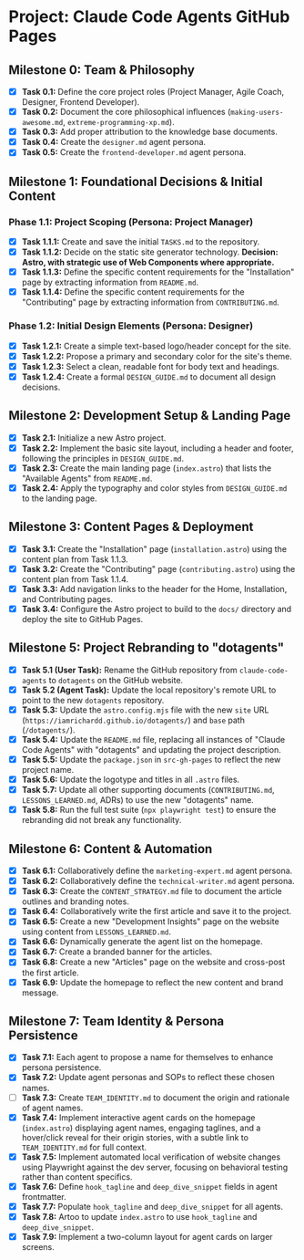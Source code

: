 # Project: Claude Code Agents GitHub Pages

## Milestone 0: Team & Philosophy
- [x] **Task 0.1:** Define the core project roles (Project Manager, Agile Coach, Designer, Frontend Developer).
- [x] **Task 0.2:** Document the core philosophical influences (`making-users-awesome.md`, `extreme-programming-xp.md`).
- [x] **Task 0.3:** Add proper attribution to the knowledge base documents.
- [x] **Task 0.4:** Create the `designer.md` agent persona.
- [x] **Task 0.5:** Create the `frontend-developer.md` agent persona.

## Milestone 1: Foundational Decisions & Initial Content

### Phase 1.1: Project Scoping (Persona: Project Manager)
- [x] **Task 1.1.1:** Create and save the initial `TASKS.md` to the repository.
- [x] **Task 1.1.2:** Decide on the static site generator technology. **Decision: Astro, with strategic use of Web Components where appropriate.**
- [x] **Task 1.1.3:** Define the specific content requirements for the "Installation" page by extracting information from `README.md`.
- [x] **Task 1.1.4:** Define the specific content requirements for the "Contributing" page by extracting information from `CONTRIBUTING.md`.

### Phase 1.2: Initial Design Elements (Persona: Designer)
- [x] **Task 1.2.1:** Create a simple text-based logo/header concept for the site.
- [x] **Task 1.2.2:** Propose a primary and secondary color for the site's theme.
- [x] **Task 1.2.3:** Select a clean, readable font for body text and headings.
- [x] **Task 1.2.4:** Create a formal `DESIGN_GUIDE.md` to document all design decisions.

## Milestone 2: Development Setup & Landing Page

- [x] **Task 2.1:** Initialize a new Astro project.
- [x] **Task 2.2:** Implement the basic site layout, including a header and footer, following the principles in `DESIGN_GUIDE.md`.
- [x] **Task 2.3:** Create the main landing page (`index.astro`) that lists the "Available Agents" from `README.md`.
- [x] **Task 2.4:** Apply the typography and color styles from `DESIGN_GUIDE.md` to the landing page.

## Milestone 3: Content Pages & Deployment

- [x] **Task 3.1:** Create the "Installation" page (`installation.astro`) using the content plan from Task 1.1.3.
- [x] **Task 3.2:** Create the "Contributing" page (`contributing.astro`) using the content plan from Task 1.1.4.
- [x] **Task 3.3:** Add navigation links to the header for the Home, Installation, and Contributing pages.
- [x] **Task 3.4:** Configure the Astro project to build to the `docs/` directory and deploy the site to GitHub Pages.

## Milestone 5: Project Rebranding to "dotagents"

- [x] **Task 5.1 (User Task):** Rename the GitHub repository from `claude-code-agents` to `dotagents` on the GitHub website.
- [x] **Task 5.2 (Agent Task):** Update the local repository's remote URL to point to the new `dotagents` repository.
- [x] **Task 5.3:** Update the `astro.config.mjs` file with the new `site` URL (`https://iamrichardd.github.io/dotagents/`) and `base` path (`/dotagents/`).
- [x] **Task 5.4:** Update the `README.md` file, replacing all instances of "Claude Code Agents" with "dotagents" and updating the project description.
- [x] **Task 5.5:** Update the `package.json` in `src-gh-pages` to reflect the new project name.
- [x] **Task 5.6:** Update the logotype and titles in all `.astro` files.
- [x] **Task 5.7:** Update all other supporting documents (`CONTRIBUTING.md`, `LESSONS_LEARNED.md`, ADRs) to use the new "dotagents" name.
- [x] **Task 5.8:** Run the full test suite (`npx playwright test`) to ensure the rebranding did not break any functionality.

## Milestone 6: Content & Automation

- [x] **Task 6.1:** Collaboratively define the `marketing-expert.md` agent persona.
- [x] **Task 6.2:** Collaboratively define the `technical-writer.md` agent persona.
- [x] **Task 6.3:** Create the `CONTENT_STRATEGY.md` file to document the article outlines and branding notes.
- [x] **Task 6.4:** Collaboratively write the first article and save it to the project.
- [x] **Task 6.5:** Create a new "Development Insights" page on the website using content from `LESSONS_LEARNED.md`.
- [x] **Task 6.6:** Dynamically generate the agent list on the homepage.
- [x] **Task 6.7:** Create a branded banner for the articles.
- [x] **Task 6.8:** Create a new "Articles" page on the website and cross-post the first article.
- [x] **Task 6.9:** Update the homepage to reflect the new content and brand message.

## Milestone 7: Team Identity & Persona Persistence
- [x] **Task 7.1:** Each agent to propose a name for themselves to enhance persona persistence.
- [x] **Task 7.2:** Update agent personas and SOPs to reflect these chosen names.
- [ ] **Task 7.3:** Create `TEAM_IDENTITY.md` to document the origin and rationale of agent names.
- [x] **Task 7.4:** Implement interactive agent cards on the homepage (`index.astro`) displaying agent names, engaging taglines, and a hover/click reveal for their origin stories, with a subtle link to `TEAM_IDENTITY.md` for full context.
- [x] **Task 7.5:** Implement automated local verification of website changes using Playwright against the dev server, focusing on behavioral testing rather than content specifics.
- [x] **Task 7.6:** Define `hook_tagline` and `deep_dive_snippet` fields in agent frontmatter.
- [x] **Task 7.7:** Populate `hook_tagline` and `deep_dive_snippet` for all agents.
- [x] **Task 7.8:** Artoo to update `index.astro` to use `hook_tagline` and `deep_dive_snippet`.
- [x] **Task 7.9:** Implement a two-column layout for agent cards on larger screens.
